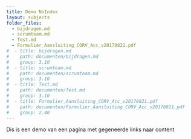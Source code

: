 ```yaml
---
title: Demo NoIndex
layout: subjects
folder_files:
  - bijdragen.md
  - scrumteam.md
  - Test.md
  - Formulier_Aansluiting_CORV_Acc_v20170821.pdf
#  - title: bijdragen.md
#    path: documenten/bijdragen.md
#    group: 3.10
#  - title: scrumteam.md
#    path: documenten/scrumteam.md
#    group: 3.10
#  - title: Test.md
#    path: documenten/Test.md
#    group: 3.10
#  - title: Formulier_Aansluiting_CORV_Acc_v20170821.pdf
#    path: documenten/Formulier_Aansluiting_CORV_Acc_v20170821.pdf
#    group: 2.40
---
```

Dis is een demo van een pagina met gegeneerde links naar content
